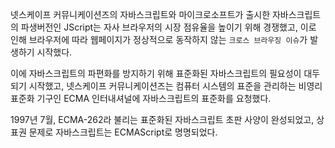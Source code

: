 넷스케이프 커뮤니케이션즈의 자바스크립트와 마이크로소프트가 출시한 자바스크립트의 파생버전인 JScript는 자사 브라우저의 시장 점유율을 높이기 위해 경쟁했고, 이로 인해 브라우저에 따라 웹페이지가 정상적으로 동작하지 않는 `크로스 브라우징 이슈`가 발생하기 시작했다.

이에 자바스크립트의 파편화를 방지하기 위해 표준화된 자바스크립트의 필요성이 대두되기 시작했고, 넷스케이프 커뮤니케이션즈는 컴퓨터 시스템의 표준을 관리하는 비영리 표준화 기구인 ECMA 인터내셔널에 자바스크립트의 표준화를 요청했다.

1997년 7월, ECMA-262라 불리는 표준화된 자바스크립트 초판 사양이 완성되었고, 상표권 문제로 자바스크립트는 ECMAScript로 명명되었다.
